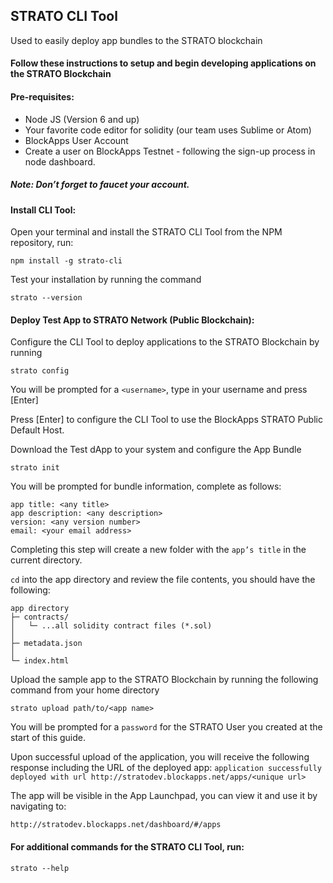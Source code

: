 ## STRATO CLI Tool
Used to easily deploy app bundles to the STRATO blockchain

#### Follow these instructions to setup and begin developing applications on the STRATO Blockchain

#### Pre-requisites:

- Node JS (Version 6 and up)
- Your favorite code editor for solidity (our team uses Sublime or Atom)
- BlockApps User Account
- Create a user on BlockApps Testnet - following the sign-up process in node dashboard.
##### Note: Don’t forget to faucet your account.


#### Install CLI Tool:

Open your terminal and install the STRATO CLI Tool from the NPM repository, run:

```
npm install -g strato-cli
```

Test your installation by running the command 
	
```
strato --version
```

#### Deploy Test App to STRATO Network (Public Blockchain):

Configure the CLI Tool to deploy applications to the STRATO Blockchain by running

```
strato config
```

You will be prompted for a `<username>`, type in your username and press [Enter]

Press [Enter] to configure the CLI Tool to use the BlockApps STRATO Public Default Host.

Download the Test dApp to your system and configure the App Bundle
	
```
strato init
```

You will be prompted for bundle information, complete as follows:

```
app title: <any title>
app description: <any description>
version: <any version number>   
email: <your email address>
```

Completing this step will create a new folder with the `app’s title` in the current directory.

`cd` into the app directory and review the file contents, you should have the following:

```
app directory
├─ contracts/
│   └─ ...all solidity contract files (*.sol)
│
├─ metadata.json
│
└─ index.html
```

Upload the sample app to the STRATO Blockchain by running the following command from your home directory

```
strato upload path/to/<app name>
```

You will be prompted for a `password` for the STRATO User you created at the start of this guide.

Upon successful upload of the application, you will receive the following response including the URL of the deployed app:
`
application successfully deployed with url http://stratodev.blockapps.net/apps/<unique url>
`

The app will be visible in the App Launchpad, you can view it and use it by navigating to:

`http://stratodev.blockapps.net/dashboard/#/apps`


#### For additional commands for the STRATO CLI Tool, run:

```
strato --help
```
